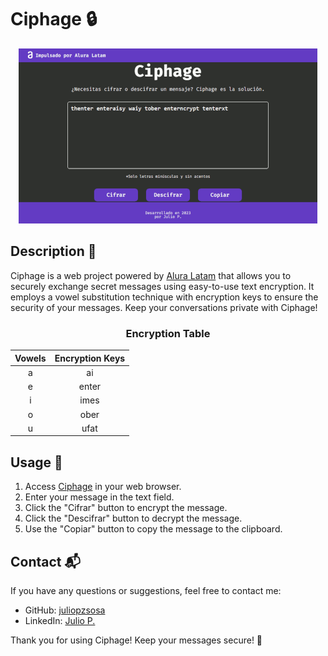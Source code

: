 # Ciphage 🔒

<p align="center">
  <img src="./preview.gif" alt="Ciphage">
</p>

## Description 📄

Ciphage is a web project powered by [Alura Latam](https://www.aluracursos.com/) that allows you to securely exchange secret messages using easy-to-use text encryption. It employs a vowel substitution technique with encryption keys to ensure the security of your messages. Keep your conversations private with Ciphage!

### <p align="center">Encryption Table</p>

<p align="center">
  <table>
    <thead>
      <tr>
        <th>Vowels</th>
        <th>Encryption Keys</th>
      </tr>
    </thead>
    <tbody>
      <tr>
        <td align="center">a</td>
        <td align="center">ai</td>
      </tr>
      <tr>
        <td align="center">e</td>
        <td align="center">enter</td>
      </tr>
      <tr>
        <td align="center">i</td>
        <td align="center">imes</td>
      </tr>
      <tr>
        <td align="center">o</td>
        <td align="center">ober</td>
      </tr>
      <tr>
        <td align="center">u</td>
        <td align="center">ufat</td>
      </tr>
    </tbody>
  </table>
</p>

## Usage 🚀

1. Access [Ciphage](https://juliopzsosa.github.io/Ciphage/) in your web browser.
2. Enter your message in the text field.
3. Click the "Cifrar" button to encrypt the message.
4. Click the "Descifrar" button to decrypt the message.
5. Use the "Copiar" button to copy the message to the clipboard.

## Contact 📬

If you have any questions or suggestions, feel free to contact me:

- GitHub: [juliopzsosa](https://github.com/juliopzsosa)
- LinkedIn: [Julio P.](https://www.linkedin.com/in/juliopzsosa/)

Thank you for using Ciphage! Keep your messages secure! 🔐
